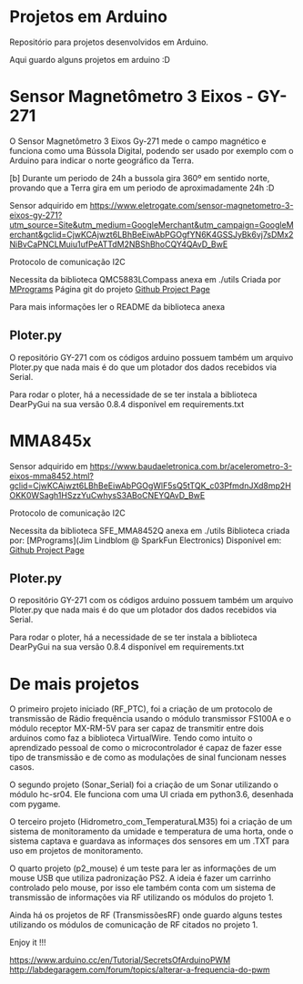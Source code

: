 # Projetos em Arduino

Repositório para projetos desenvolvidos em Arduino.

Aqui guardo alguns projetos em arduino :D 

# Sensor Magnetômetro 3 Eixos - GY-271

O Sensor Magnetômetro 3 Eixos Gy-271 mede o campo magnético e funciona como uma Bússola Digital, podendo ser usado por exemplo com o Arduino para indicar o norte geográfico da Terra.

[b] Durante um periodo de 24h a bussola gira 360º em sentido norte, provando que a Terra gira em um periodo de aproximadamente 24h :D 

Sensor adquirido em https://www.eletrogate.com/sensor-magnetometro-3-eixos-gy-271?utm_source=Site&utm_medium=GoogleMerchant&utm_campaign=GoogleMerchant&gclid=CjwKCAjwzt6LBhBeEiwAbPGOgfYN6K4GSSJyBk6vj7sDMx2NiBvCaPNCLMuiu1ufPeATTdM2NBShBhoCQY4QAvD_BwE 

Protocolo de comunicação I2C 

Necessita da biblioteca QMC5883LCompass anexa em ./utils
Criada por [MPrograms](https://github.com/mprograms/QMC5883LCompass/) Página git do projeto [Github Project Page](https://github.com/mprograms/QMC5883LCompass/)

Para mais informações ler o README da biblioteca anexa 

## Ploter.py 
O repositório GY-271 com os códigos arduino possuem também um arquivo Ploter.py que nada mais é do que um plotador dos dados recebidos via Serial. 

Para rodar o ploter, há a necessidade de se ter instala a biblioteca DearPyGui na sua versão 0.8.4 disponível em requirements.txt 



# MMA845x

Sensor adquirido em https://www.baudaeletronica.com.br/acelerometro-3-eixos-mma8452.html?gclid=CjwKCAjwzt6LBhBeEiwAbPGOgWlF5sQ5tTQK_c03PfmdnJXd8mp2HOKK0WSagh1HSzzYuCwhysS3ABoCNEYQAvD_BwE

Protocolo de comunicação I2C 

Necessita da biblioteca SFE_MMA8452Q anexa em ./utils
Biblioteca criada por: [MPrograms](Jim Lindblom @ SparkFun Electronics) 
Disponível em: [Github Project Page](https://github.com/sparkfun/MMA8452_Accelerometer)


## Ploter.py 
O repositório GY-271 com os códigos arduino possuem também um arquivo Ploter.py que nada mais é do que um plotador dos dados recebidos via Serial. 

Para rodar o ploter, há a necessidade de se ter instala a biblioteca DearPyGui na sua versão 0.8.4 disponível em requirements.txt 



# De mais projetos 

O primeiro projeto iniciado (RF_PTC), foi a criação de um protocolo de transmissão de Rádio frequência usando o módulo transmissor FS100A e o módulo receptor MX-RM-5V para ser capaz de transmitir entre dois arduinos como faz a biblioteca VirtualWire. Tendo como intuito o aprendizado pessoal de como o microcontrolador é capaz de fazer esse tipo de transmissão e de como as modulações de sinal funcionam nesses casos.  


O segundo projeto (Sonar_Serial) foi a criação de um Sonar utilizando o módulo hc-sr04. Ele funciona com uma UI criada em python3.6, desenhada com pygame.


O terceiro projeto (Hidrometro_com_TemperaturaLM35) foi a criação de um sistema de monitoramento da umidade e temperatura de uma horta, onde o sistema captava e guardava as informaçes dos sensores em um .TXT para uso em projetos de monitoramento. 


O quarto projeto (p2_mouse) é um teste para ler as informações de um mouse USB que utiliza padronização PS2. A ideia é fazer um carrinho controlado pelo mouse, por isso ele também conta com um sistema de transmissão de informações via RF utilizando os módulos do projeto 1. 


Ainda há os projetos de RF (TransmissõesRF) onde guardo alguns testes utilizando os módulos de comunicação de RF citados no projeto 1.


Enjoy it !!!

https://www.arduino.cc/en/Tutorial/SecretsOfArduinoPWM
http://labdegaragem.com/forum/topics/alterar-a-frequencia-do-pwm
